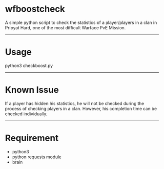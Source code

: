 # wfboostcheck
A simple python script to check the statistics of a player/players in a clan in Pripyat Hard, one of the most difficult Warface PvE Mission.

------
# Usage
python3 checkboost.py

------
# Known Issue
If a player has hidden his statistics, he will not be checked during the process of checking players in a clan. However, his completion time can be checked individually.

------
# Requirement
- python3
- python requests module
- brain

